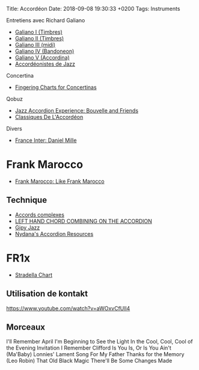 Title:  Accordéon
Date:   2018-09-08 19:30:33 +0200
Tags: Instruments


Entretiens avec Richard Galiano

* [Galiano I (Timbres)](https://www.youtube.com/watch?v=1wIWDRGz5N0)
* [Galiano II (Timbres)](https://www.youtube.com/watch?v=rbYdXH40VTk)
* [Galiano III (midi)](https://www.youtube.com/watch?v=kcWh5AVaEuk)
* [Galiano IV (Bandoneon)](https://www.youtube.com/watch?v=Jzqt0JEFWVk)
* [Galiano V (Accordina)](https://www.youtube.com/watch?v=1FsxBzoB0A0)
* [Accordéonistes de Jazz](https://fr.wikipedia.org/wiki/Cat%C3%A9gorie:Accord%C3%A9oniste_de_jazz)

Concertina

* [Fingering Charts for Concertinas](http://www.concertina.com/fingering/)

Qobuz

* [Jazz Accordion Experience: Bouvelle and Friends](https://www.qobuz.com/fr-fr/album/jazz-accordion-experience-bouvelle-and-friends-various-artists/0840958172332)
* [Classiques De L'Accordéon](https://www.qobuz.com/fr-fr/album/classiques-de-laccordeon-various-artists/5099996590652)

Divers

* [France Inter: Daniel Mille](https://www.franceinter.fr/emissions/l-humeur-vagabonde/l-humeur-vagabonde-22-janvier-2015)


# Frank Marocco

* [Frank Marocco: Like Frank Marocco](https://www.qobuz.com/fr-fr/album/like-frank-marocco-frank-marocco-and-friends/8427328609401#item)

## Technique

* [Accords complexes](https://www.partitions-accordeon.com/assets/courses/1348933938_10548.pdf)
* [LEFT HAND CHORD COMBINING ON THE 
ACCORDION](http://www.zisman.ca/squeezebox/Originals/Hans%20Palm's%20Accordion%20Page%20Chord%20combining.pdf)
* [Gipy Jazz](https://www.youtube.com/watch?v=nmOj0UTP2mM)
* [Nydana's Accordion Resources](https://nydana.se/accordion.html)

# FR1x

* [Stradella Chart]({static}../images/musique/accordionchart.pdf)

## Utilisation de kontakt

<https://www.youtube.com/watch?v=aWOxvCfUll4>

## Morceaux

I'll Remember April
I'm Beginning to See the Light
In the Cool, Cool, Cool of the Evening
Invitation
I Remember Clifford
Is You Is, Or Is You Ain't (Ma'Baby)
Lonnies' Lament
Song For My Father
Thanks for the Memory (Leo Robin)
That Old Black Magic
There'll Be Some Changes Made
